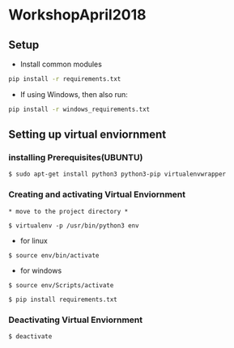# WorkshopApril2018

## Setup

* Install common modules
```bash
pip install -r requirements.txt
```

* If using Windows, then also run:
```bash
pip install -r windows_requirements.txt
```
## Setting up virtual enviornment

### installing Prerequisites(UBUNTU)
```
$ sudo apt-get install python3 python3-pip virtualenvwrapper
```
### Creating and activating Virtual Enviornment
    * move to the project directory *

```
$ virtualenv -p /usr/bin/python3 env
```
* for linux 
```
$ source env/bin/activate 
```
* for windows 
```
$ source env/Scripts/activate
```
```
$ pip install requirements.txt
```
### Deactivating Virtual Enviornment
```
$ deactivate
```